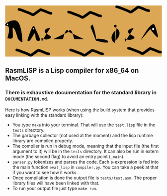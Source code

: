 ![RasmLISP Logo](RasmLISP_Logo.png)

## RasmLISP is a Lisp compiler for x86_64 on MacOS.
### There is exhaustive documentation for the standard library in `DOCUMENTATION.md`.

Here is how RasmLISP works (when using the build system that provides easy linking with the standard library):

- You type `make` into your terminal. That will use the `test.lisp` file in the `tests` directory.
- The garbage collector (not used at the moment) and the lisp runtime library are compiled properly.
- The compiler is run in debug mode, meaning that the input file (the first argument to it) will be in the `tests` directory. It can also be run in extern mode (the second flag) to avoid an entry point (`_main`).
- `parser.py` tokenizes and parses the code. Each s-expression is fed into the main function `eval_lisp` in `compiler.py`. You can take a peek at that if you want to see how it works.
- Once compilation is done the output file is `tests/test.asm`. The proper library files will have been linked with that.
- To run your output file just type `make run`.
